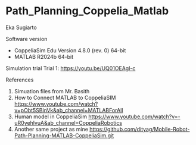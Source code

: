 # Path_Planning_Coppelia_Matlab

Eka Sugiarto


Software version
- CoppeliaSim Edu Version 4.8.0 (rev. 0) 64-bit
- MATLAB R2024b 64-bit


Simulation trial
Trial 1: https://youtu.be/UQ01OEAgl-c


References
1. Simuation files from Mr. Basith
2. How to Connect MATLAB to CoppeliaSIM https://www.youtube.com/watch?v=pObt5SBinVk&ab_channel=MATLABForAll
3. Human model in CoppeliaSim https://www.youtube.com/watch?v=-uR0yehlvuA&ab_channel=CoppeliaRobotics
4. Another same project as mine https://github.com/dityag/Mobile-Robot-Path-Planning-MATLAB-CoppeliaSim.git
